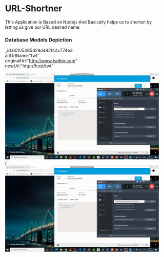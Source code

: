 # URL-Shortner
This Application is Based on Nodejs And Basically helps us to shorten by letting us give our URL desired name.

### Database Models Depiction 
_id:60105485d29d482f44c774e3   
altUrlName:"twt"   
originalUrl:"http://www.twitter.com"   
newUrl:"http://host/twt"   


![Alt text](LinkShortner.gif) / ![](LinkShortner.gif)
